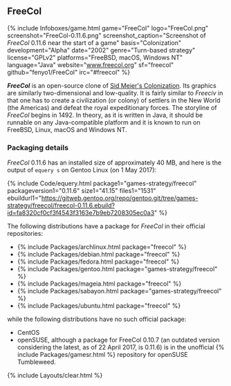 ## FreeCol
{% include Infoboxes/game.html game="FreeCol" logo="FreeCol.png" screenshot="FreeCol-0.11.6.png" screenshot_caption="Screenshot of <i>FreeCol</i> 0.11.6 near the start of a game" basis="Colonization" development="Alpha" date="2002" genre="Turn-based strategy" license="GPLv2" platforms="FreeBSD, macOS, Windows NT" language="Java" website="<a href='http://www.freecol.org/' link='_blank'>www.freecol.org</a>" sf="freecol" github="fenyo1/FreeCol" irc="#freecol" %}

***FreeCol*** is an open-source clone of [Sid Meier's Colonization](https://en.wikipedia.org/wiki/Sid_Meier%27s_Colonization). Its graphics are similarly two-dimensional and low-quality. It is fairly similar to *Freeciv* in that one has to create a civilization (or colony) of settlers in the New World (the Americas) and defeat the royal expeditionary forces. The storyline of *FreeCol* begins in 1492. In theory, as it is written in Java, it should be runnable on any Java-compatible platform and it is known to run on FreeBSD, Linux, macOS and Windows NT.

### Packaging details
*FreeCol* 0.11.6 has an installed size of approximately 40 MB, and here is the output of `equery s` on Gentoo Linux (on 1 May 2017):

{% include Code/equery.html package1="games-strategy/freecol" packageversion1="0.11.6" size1="41.15" files1="1531" ebuildurl1="https://gitweb.gentoo.org/repo/gentoo.git/tree/games-strategy/freecol/freecol-0.11.6.ebuild?id=fa8320cf0cf3f4543f3163e7b9eb7208305ec0a3" %}

The following distributions have a package for *FreeCol* in their official repositories:

* {% include Packages/archlinux.html package="freecol" %}
* {% include Packages/debian.html package="freecol" %}
* {% include Packages/fedora.html package="freecol" %}
* {% include Packages/gentoo.html package="games-strategy/freecol" %}
* {% include Packages/mageia.html package="freecol" %}
* {% include Packages/sabayon.html package="games-strategy/freecol" %}
* {% include Packages/ubuntu.html package="freecol" %}

while the following distributions have no such official package:

* CentOS
* openSUSE, although a package for FreeCol 0.10.7 (an outdated version considering the latest, as of 22 April 2017, is 0.11.6) is in the unofficial {% include Packages/gamesr.html %} repository for openSUSE Tumbleweed.

{% include Layouts/clear.html %}
